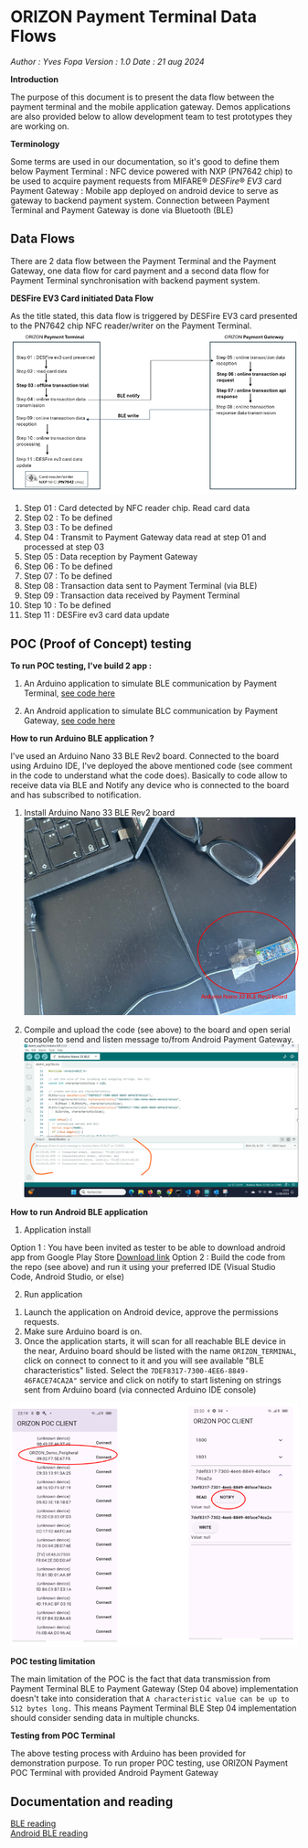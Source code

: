 # ORIZON Payment Terminal Data Flows 

*Author : Yves Fopa
Version : 1.0
Date : 21 aug 2024*

**Introduction**

The purpose of this document is to present the data flow between the payment terminal and the mobile application gateway.
Demos applications are also provided below to allow development team to test prototypes they are working on.

**Terminology**

Some terms are used in our documentation, so it's good to define them below
Payment Terminal : NFC device powered with NXP (PN7642 chip) to be used to acquire payment requests from MIFARE® _DESFire_® _EV3_ card
Payment Gateway : Mobile app deployed on android device to serve as gateway to backend payment system. Connection between Payment Terminal and Payment Gateway is done via Bluetooth (BLE)

## Data Flows

There are 2 data flow between the Payment Terminal and the Payment Gateway, one data flow for card payment and a second data flow for Payment Terminal synchronisation with backend payment system.

**DESFire EV3 Card initiated Data Flow**

As the title stated, this data flow is triggered by DESFire EV3 card presented to the PN7642 chip NFC reader/writer on the Payment Terminal.
![Figure1](Data%20Flow%202024-08-21%20205156.png)

 1. Step 01 : Card detected by NFC reader chip. Read card data
 2. Step 02 : To be defined
 3. Step 03 : To be defined
 4. Step 04 : Transmit to Payment Gateway data read at step 01 and processed at step 03
 5. Step 05 : Data reception by Payment Gateway
 6. Step 06 : To be defined
 7. Step 07 : To be defined
 8. Step 08 : Transaction data sent to Payment Terminal (via BLE)
 9. Step 09 : Transaction data received by Payment Terminal
 10. Step 10 : To be defined
 11. Step 11 : DESFire ev3 card data update

## POC (Proof of Concept) testing

**To run POC testing, I've build 2 app :**

 1. An Arduino application to simulate BLE communication by Payment Terminal, [see code here](https://github.com/yvesfopa77/orizonbleperipheralpoc/blob/main/sketch_aug19a/sketch_aug19a.ino)

 2. An Android application to simulate BLC communication by Payment Gateway, [see code here](https://github.com/yvesfopa77/orizonbleclientpoc)

**How to run Arduino BLE application ?**

I've used an Arduino Nano 33 BLE Rev2 board.
Connected to the board using Arduino IDE, I've deployed the above mentioned code (see comment in the code to understand what the code does). Basically to code allow to receive data via BLE and Notify any device who is connected to the board and has subscribed to notification.
1) Install Arduino Nano 33 BLE Rev2 board
![board install](Arduino%20Nano%20BLE%20Rev2%202024-08-21%20224506.png)

2) Compile and upload the code (see above) to the board and open serial console to send and listen message to/from Android Payment Gateway.
![IDE](Arduino%20IDE%202024-08-21%20225010.png)

**How to run Android BLE application**

1) Application install

Option 1 : You have been invited as tester to be able to download android app from Google Play Store [Download link](https://play.google.com/apps/internaltest/4700155119323285744)
Option 2 : Build the code from the repo (see above) and run it using your preferred IDE (Visual Studio Code, Android Studio, or else)

2) Run application

 1. Launch the application on Android device, approve the permissions requests.
 2. Make sure Arduino board is on.
 3. Once the application starts, it will scan for all reachable BLE device in the near, Arduino board should be listed with the name `ORIZON_TERMINAL`, click on connect to connect to it and you will see available "BLE characteristics" listed. Select the `7DEF8317-7300-4EE6-8849-46FACE74CA2A"` service and click on notify to start listening on strings sent from Arduino board (via connected Arduino IDE console)

![Android BLE app](Android%20BLE%202024-08-21%20232351.png)

**POC testing limitation**

The main limitation of the POC is the fact that data transmission from Payment Terminal BLE to Payment Gateway (Step 04 above) implementation doesn't take into consideration that `A characteristic value can be up to 512 bytes long.` This means Payment Terminal BLE Step 04 implementation should consider sending data in multiple chuncks.

**Testing from POC Terminal** 

The above testing process with Arduino has been provided for demonstration purpose. 
To run proper POC testing, use ORIZON Payment POC Terminal with provided Android Payment Gateway

## Documentation and reading

[BLE reading](https://www.arduino.cc/reference/en/libraries/arduinoble/)		
[Android BLE reading](https://punchthrough.com/android-ble-guide/)